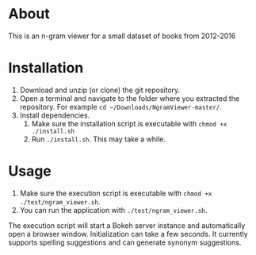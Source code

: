 # About
This is an n-gram viewer for a small dataset of books from 2012-2016

# Installation
1. Download and unzip (or clone) the git repository.
2. Open a terminal and navigate to the folder where you extracted the repository. For example `cd ~/Downloads/NgramViewer-master/`.
3. Install dependencies.
    1. Make sure the installation script is executable with `chmod +x ./install.sh`
    2. Run `./install.sh`. This may take a while.

# Usage
1. Make sure the execution script is executable with `chmod +x ./test/ngram_viewer.sh`.
2. You can run the application with `./test/ngram_viewer.sh`.

The execution script will start a Bokeh server instance and automatically open a browser window. Initialization can take a few seconds. It currently supports spelling suggestions and can generate synonym suggestions.

